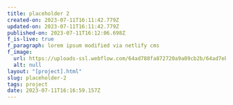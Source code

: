 ```yaml
---
title: placeholder 2
created-on: 2023-07-11T16:11:42.779Z
updated-on: 2023-07-11T16:11:42.779Z
published-on: 2023-07-11T16:12:06.698Z
f_is-live: true
f_paragraph: lorem ipsum modified via netlify cms
f_image:
  url: https://uploads-ssl.webflow.com/64ad788fa872720a9a09cb2b/64ad7ebd92730c2a06d440fa_placeholder.png
  alt: null
layout: "[project].html"
slug: placeholder-2
tags: project
date: 2023-07-11T16:16:59.157Z
---
```

